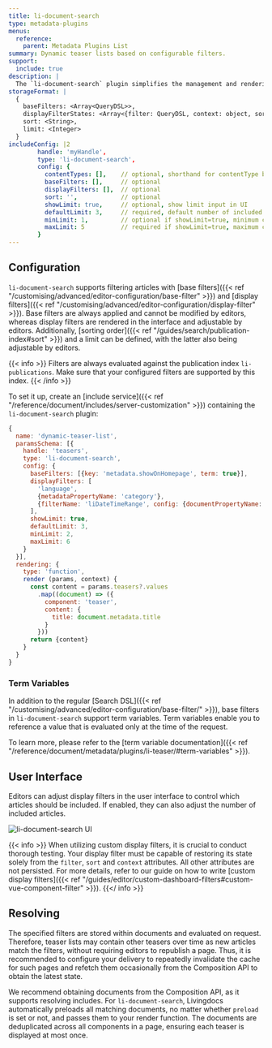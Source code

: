 ```yaml
---
title: li-document-search
type: metadata-plugins
menus:
  reference:
    parent: Metadata Plugins List
summary: Dynamic teaser lists based on configurable filters.
support:
  include: true
description: |
  The `li-document-search` plugin simplifies the management and rendering of article teaser lists within pages based on configurable filters. It provides an efficient solution for semi-automatic page management. This approach reduces the need for custom code compared to other solutions within Livingdocs.
storageFormat: |
  {
    baseFilters: <Array<QueryDSL>>,
    displayFilterStates: <Array<{filter: QueryDSL, context: object, sort: SortParam}>>,
    sort: <String>,
    limit: <Integer>
  }
includeConfig: |2
        handle: 'myHandle',
        type: 'li-document-search',
        config: {
          contentTypes: [],    // optional, shorthand for contentType base filter
          baseFilters: [],     // optional
          displayFilters: [],  // optional
          sort: '',            // optional
          showLimit: true,     // optional, show limit input in UI
          defaultLimit: 3,     // required, default number of included documents
          minLimit: 1,         // optional if showLimit=true, minimum configurable limit in UI
          maxLimit: 5          // required if showLimit=true, maximum configurable limit in UI
        }
---
```


## Configuration

`li-document-search` supports filtering articles with [base filters]({{< ref "/customising/advanced/editor-configuration/base-filter" >}}) and [display filters]({{< ref "/customising/advanced/editor-configuration/display-filter" >}}). Base filters are always applied and cannot be modified by editors, whereas display filters are rendered in the interface and adjustable by editors. Additionally, [sorting order]({{< ref "/guides/search/publication-index#sort" >}}) and a limit can be defined, with the latter also being adjustable by editors.

{{< info >}}
Filters are always evaluated against the publication index `li-publications`. Make sure that your configured filters are supported by this index.
{{< /info >}}

To set it up, create an [include service]({{< ref "/reference/document/includes/server-customization" >}}) containing the `li-document-search` plugin:

```js
{
  name: 'dynamic-teaser-list',
  paramsSchema: [{
    handle: 'teasers',
    type: 'li-document-search',
    config: {
      baseFilters: [{key: 'metadata.showOnHomepage', term: true}],
      displayFilters: [
        'language',
        {metadataPropertyName: 'category'},
        {filterName: 'liDateTimeRange', config: {documentPropertyName: 'lastPublicationDate'}}
      ],
      showLimit: true,
      defaultLimit: 3,
      minLimit: 2,
      maxLimit: 6
    }
  }],
  rendering: {
    type: 'function',
    render (params, context) {
      const content = params.teasers?.values
        .map((document) => ({
          component: 'teaser',
          content: {
            title: document.metadata.title
          }
        }))
      return {content}
    }
  }
}
```

### Term Variables

In addition to the regular [Search DSL]({{< ref "/customising/advanced/editor-configuration/base-filter/" >}}), base filters in `li-document-search` support term variables. Term variables enable you to reference a value that is evaluated only at the time of the request.

To learn more, please refer to the [term variable documentation]({{< ref "/reference/document/metadata/plugins/li-teaser/#term-variables" >}}).

## User Interface

Editors can adjust display filters in the user interface to control which articles should be included. If enabled, they can also adjust the number of included articles.

![li-document-search UI](/reference/document/metadata/li-document-search-example.png)

{{< info >}}
When utilizing custom display filters, it is crucial to conduct thorough testing. Your display filter must be capable of restoring its state solely from the `filter`, `sort` and `context` attributes. All other attributes are not persisted. For more details, refer to our guide on how to write [custom display filters]({{< ref "/guides/editor/custom-dashboard-filters#custom-vue-component-filter" >}}).
{{</ info >}}

## Resolving

The specified filters are stored within documents and evaluated on request. Therefore, teaser lists may contain other teasers over time as new articles match the filters, without requiring editors to republish a page. Thus, it is recommended to configure your delivery to repeatedly invalidate the cache for such pages and refetch them occasionally from the Composition API to obtain the latest state.

We recommend obtaining documents from the Composition API, as it supports resolving includes. For `li-document-search`, Livingdocs automatically preloads all matching documents, no matter whether `preload` is set or not, and passes them to your render function. The documents are deduplicated across all components in a page, ensuring each teaser is displayed at most once. 

